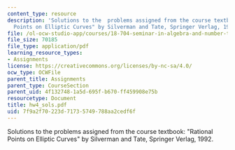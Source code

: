 ```yaml
---
content_type: resource
description: 'Solutions to the  problems assigned from the course textbook: "Rational
  Points on Elliptic Curves" by Silverman and Tate, Springer Verlag, 1992.'
file: /ol-ocw-studio-app/courses/18-704-seminar-in-algebra-and-number-theory-rational-points-on-elliptic-curves-fall-2004/7f9a2f70223d71735749788aa2cedf6f_hw4_sols.pdf
file_size: 70185
file_type: application/pdf
learning_resource_types:
- Assignments
license: https://creativecommons.org/licenses/by-nc-sa/4.0/
ocw_type: OCWFile
parent_title: Assignments
parent_type: CourseSection
parent_uid: 4f132748-1a5d-695f-b670-ff459908e75b
resourcetype: Document
title: hw4_sols.pdf
uid: 7f9a2f70-223d-7173-5749-788aa2cedf6f
---
```

Solutions to the  problems assigned from the course textbook: "Rational Points on Elliptic Curves" by Silverman and Tate, Springer Verlag, 1992.
